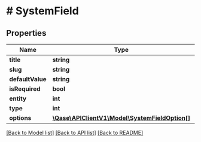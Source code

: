 # # SystemField

## Properties

Name | Type | Description | Notes
------------ | ------------- | ------------- | -------------
**title** | **string** |  | [optional]
**slug** | **string** |  | [optional]
**defaultValue** | **string** |  | [optional]
**isRequired** | **bool** |  | [optional]
**entity** | **int** |  | [optional]
**type** | **int** |  | [optional]
**options** | [**\Qase\APIClientV1\Model\SystemFieldOption[]**](SystemFieldOption.md) |  | [optional]

[[Back to Model list]](../../README.md#models) [[Back to API list]](../../README.md#endpoints) [[Back to README]](../../README.md)
